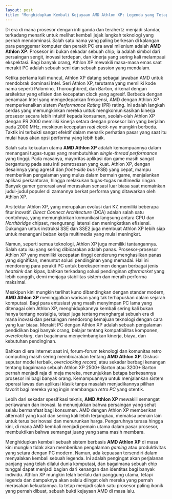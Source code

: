```yaml
---
layout: post
title: "Menghidupkan Kembali Kejayaan AMD Athlon XP: Legenda yang Tetap Bertahan"
---
```


Di era di mana prosesor dengan inti ganda dan terahertz menjadi standar, terkadang menarik untuk melihat kembali jejak langkah teknologi yang pernah mendominasi. Salah satu nama yang paling berkesan di kalangan para penggemar komputer dan perakit PC era awal milenium adalah **AMD Athlon XP**. Prosesor ini bukan sekadar sebuah chip; ia adalah simbol dari persaingan sengit, inovasi terdepan, dan kinerja yang sering kali melampaui ekspektasi. Bagi banyak orang, Athlon XP mewakili masa-masa emas saat merakit PC adalah sebuah seni dan sebuah passion yang mendalam.

Ketika pertama kali muncul, Athlon XP datang sebagai jawaban AMD untuk mendobrak dominasi Intel. Seri Athlon XP, terutama yang memiliki kode nama seperti Palomino, Thoroughbred, dan Barton, dikenal dengan arsitektur yang efisien dan kecepatan clock yang agresif. Berbeda dengan penamaan Intel yang mengedepankan frekuensi, AMD dengan Athlon XP memperkenalkan sistem *Performance Rating* (PR) rating. Ini adalah langkah cerdas yang memungkinkan mereka untuk mengkomunikasikan kinerja prosesor secara lebih intuitif kepada konsumen, seolah-olah Athlon XP dengan PR 2000 memiliki kinerja setara dengan prosesor lain yang berjalan pada 2000 MHz, meskipun kecepatan *real clock*-nya mungkin berbeda. Taktik ini terbukti sangat efektif dalam menarik perhatian pasar yang saat itu mulai haus akan opsi performa yang lebih baik.

Salah satu kekuatan utama **AMD Athlon XP** adalah kemampuannya dalam menangani tugas-tugas yang membutuhkan *single-thread performance* yang tinggi. Pada masanya, mayoritas aplikasi dan game masih sangat bergantung pada satu inti pemrosesan yang kuat. Athlon XP, dengan desainnya yang agresif dan *front-side bus* (FSB) yang cepat, mampu memberikan pengalaman yang mulus dalam bermain game, menjalankan aplikasi perkantoran, hingga melakukan tugas-tugas multimedia ringan. Banyak gamer generasi awal merasakan sensasi luar biasa saat memainkan judul-judul populer di zamannya berkat performa yang ditawarkan oleh Athlon XP.

Arsitektur Athlon XP, yang merupakan evolusi dari K7, memiliki beberapa fitur inovatif. *Direct Connect Architecture* (DCA) adalah salah satu contohnya, yang memungkinkan komunikasi langsung antara CPU dan *Northbridge* chipset, mengurangi latensi dan meningkatkan efisiensi. Dukungan untuk instruksi SSE dan SSE2 juga membuat Athlon XP lebih siap untuk menangani beban kerja multimedia yang mulai meningkat.

Namun, seperti semua teknologi, Athlon XP juga memiliki tantangannya. Salah satu isu yang sering dibicarakan adalah panas. Prosesor-prosesor Athlon XP yang memiliki kecepatan tinggi cenderung menghasilkan panas yang signifikan, menuntut solusi pendinginan yang memadai. Hal ini mendorong para perakit PC untuk bereksperimen dengan berbagai jenis *heatsink* dan kipas, bahkan terkadang solusi pendinginan *aftermarket* yang lebih canggih, demi menjaga stabilitas sistem dan meraih performa maksimal.

Meskipun kini mungkin terlihat kuno dibandingkan dengan standar modern, **AMD Athlon XP** meninggalkan warisan yang tak terhapuskan dalam sejarah komputasi. Bagi para entusiast yang masih menyimpan PC lama yang ditenagai oleh Athlon XP, menghidupkannya kembali sering kali bukan hanya tentang nostalgia, tetapi juga tentang menghargai sebuah era di mana inovasi dan persaingan mendorong kemajuan teknologi dengan cara yang luar biasa. Merakit PC dengan Athlon XP adalah sebuah pengalaman pendidikan bagi banyak orang, belajar tentang kompatibilitas komponen, *overclocking*, dan bagaimana menyeimbangkan kinerja, biaya, dan kebutuhan pendinginan.

Bahkan di era internet saat ini, forum-forum teknologi dan komunitas retro computing masih sering membicarakan tentang **AMD Athlon XP**. Diskusi seputar model terbaik, *overclocking record*, atau sekadar berbagi kenangan tentang bagaimana sebuah Athlon XP 2500+ Barton atau 3200+ Barton pernah menjadi raja di meja mereka, menunjukkan betapa berkesannya prosesor ini bagi banyak orang. Kemampuannya untuk menjalankan sistem operasi lawas dan aplikasi klasik tanpa masalah menjadikannya pilihan favorit bagi mereka yang ingin membangun *retro PC* yang otentik.

Lebih dari sekadar spesifikasi teknis, **AMD Athlon XP** mewakili semangat perlawanan dan inovasi. Ia menunjukkan bahwa persaingan yang sehat selalu bermanfaat bagi konsumen. AMD dengan Athlon XP memberikan alternatif yang kuat dan sering kali lebih terjangkau, memaksa pemain lain untuk terus berinovasi dan menurunkan harga. Pengaruhnya terasa hingga kini, di mana AMD kembali menjadi pemain utama dalam pasar prosesor, membuktikan bahwa semangat juang yang sama masih membara.

Menghidupkan kembali sebuah sistem berbasis **AMD Athlon XP** di masa kini mungkin tidak akan memberikan pengalaman *gaming* atau produktivitas yang setara dengan PC modern. Namun, ada kepuasan tersendiri dalam menyalakan kembali sebuah legenda. Ini adalah pengingat akan perjalanan panjang yang telah dilalui dunia komputasi, dan bagaimana sebuah chip tunggal dapat menjadi bagian dari kenangan dan identitas bagi banyak individu. Athlon XP mungkin telah berlalu dari panggung utama, tetapi legenda dan dampaknya akan selalu diingat oleh mereka yang pernah merasakan kekuatannya. Ia tetap menjadi salah satu prosesor paling ikonik yang pernah dibuat, sebuah bukti kejayaan AMD di masa lalu.

